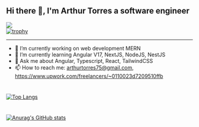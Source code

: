 ## Hi there 👋, I'm Arthur Torres a software engineer
![](https://komarev.com/ghpvc/?username=ArthurTorres75&color=green) <br />
[![trophy](https://github-profile-trophy.vercel.app/?username=ArthurTorres75&theme=onedark&margin-w=15)](https://github.com/ryo-ma/github-profile-trophy)
<hr>


<!--
**ArthurTorres75/ArthurTorres75** is a ✨ _special_ ✨ repository because its `README.md` (this file) appears on your GitHub profile.

Here are some ideas to get you started:

- 🔭 I’m currently working on ...
- 🌱 I’m currently learning ...
- 👯 I’m looking to collaborate on ...
- 🤔 I’m looking for help with ...
- 💬 Ask me about ...
- 📫 How to reach me: ...
- 😄 Pronouns: ...
- ⚡ Fun fact: ...
-->
- 🔭 I’m currently working on web development MERN
- 🌱 I’m currently learning Angular V17, NextJS, NodeJS, NestJS
- 💬 Ask me about Angular, Typescript, React, TailwindCSS
- 📫 How to reach me: arthurtorres75@gmail.com, https://www.upwork.com/freelancers/~0110023d7209510ffb
#
[![Top Langs](https://github-readme-stats.vercel.app/api/top-langs/?username=ArthurTorres75&layout=compact&theme=radical)](https://github.com/anuraghazra/github-readme-stats)
#
[![Anurag's GitHub stats](https://github-readme-stats.vercel.app/api?username=ArthurTorres75&theme=radical)](https://github.com/anuraghazra/github-readme-stats)
